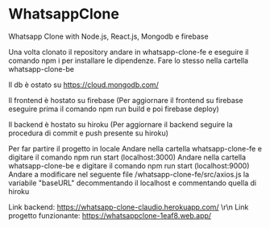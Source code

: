 # WhatsappClone
Whatsapp Clone with Node.js, React.js, Mongodb e firebase

Una volta clonato il repository andare in whatsapp-clone-fe e eseguire il comando npm i per installare le dipendenze.
Fare lo stesso nella cartella whatsapp-clone-be

Il db è ostato su https://cloud.mongodb.com/

Il frontend è hostato su firebase
(Per aggiornare il frontend su firebase eseguire prima il comando npm run build e poi firebase deploy)

Il backend è hostato su hiroku 
(Per aggiornare il backend seguire la procedura di commit e push presente su hiroku)

Per far partire il progetto in locale 
Andare nella cartella whatsapp-clone-fe e digitare il comando npm run start (localhost:3000)
Andare nella cartella whatsapp-clone-be e digitare il comando npm run start (localhost:9000)
Andare a modificare nel seguente file /whatsapp-clone-fe/src/axios.js la variabile "baseURL" decommentando il localhost e commentando quella di hiroku

Link backend: https://whatsapp-clone-claudio.herokuapp.com/ \r\n
Link progetto funzionante: https://whatsappclone-1eaf8.web.app/
